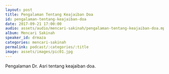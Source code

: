 ```yaml
---
layout: post
title: Pengalaman Tentang Keajaiban Doa
id: pengalaman-tentang-keajaiban-doa
date: 2017-09-21 17:00:00
audio: assets/audio/mencari-sakinah/pengalaman-tentang-keajaiban-doa.mp3
album: Mencari Sakinah
speaker_id: drmaza
categories: mencari-sakinah
permalink: podcast/:categories/:title
image: assets/images/pic01.jpg
---
```


Pengalaman Dr. Asri tentang keajaiban doa. 
